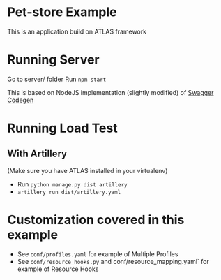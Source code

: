 Pet-store Example
=================

This is an application build on ATLAS framework


Running Server
==============

Go to server/ folder
Run `npm start`

This is based on NodeJS implementation (slightly modified) of [Swagger Codegen](https://github.com/swagger-api/swagger-codegen)


Running Load Test
=================

With Artillery
--------------

(Make sure you have ATLAS installed in your virtualenv)

- Run `python manage.py dist artillery`
- `artillery run dist/artillery.yaml`


Customization covered in this example
=====================================

- See `conf/profiles.yaml` for example of Multiple Profiles
- See `conf/resource_hooks.py` and conf/resource_mapping.yaml` for example of Resource Hooks
